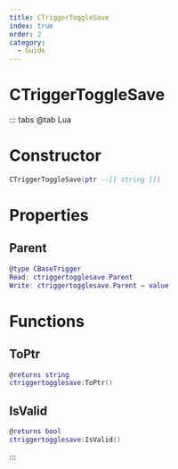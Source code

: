 ```yaml
---
title: CTriggerToggleSave
index: true
order: 2
category:
  - Guide
---
```


# CTriggerToggleSave

::: tabs
@tab Lua
# Constructor
```lua
CTriggerToggleSave(ptr --[[ string ]])
```
# Properties
## Parent 
```lua
@type CBaseTrigger
Read: ctriggertogglesave.Parent
Write: ctriggertogglesave.Parent = value
```
# Functions
## ToPtr
```lua
@returns string
ctriggertogglesave:ToPtr()
```
## IsValid
```lua
@returns bool
ctriggertogglesave:IsValid()
```

:::
